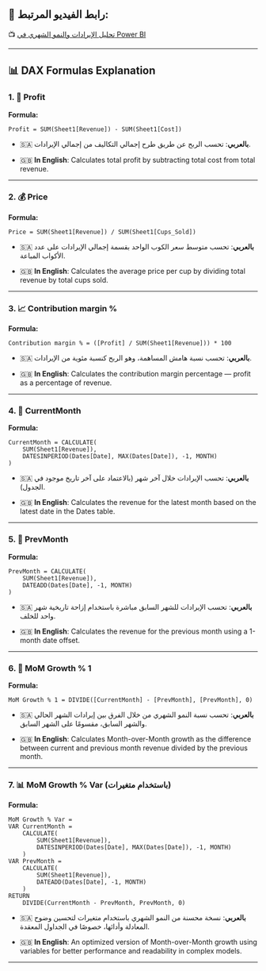 ## 🔗 رابط الفيديو المرتبط:

📺 [تحليل الإيرادات والنمو الشهري في Power BI](https://www.youtube.com/watch?v=mXn-_VGXMsI&lc=UgzMbLIZ8vkHV9dvCq94AaABAg)

---

## 📊 DAX Formulas Explanation

### 1. 🧮 **Profit**

**Formula:**

```DAX
Profit = SUM(Sheet1[Revenue]) - SUM(Sheet1[Cost])
```

* 🇸🇦 **بالعربي**:
  تحسب الربح عن طريق طرح إجمالي التكاليف من إجمالي الإيرادات.

* 🇬🇧 **In English**:
  Calculates total profit by subtracting total cost from total revenue.

---

### 2. 💰 **Price**

**Formula:**

```DAX
Price = SUM(Sheet1[Revenue]) / SUM(Sheet1[Cups_Sold])
```

* 🇸🇦 **بالعربي**:
  تحسب متوسط سعر الكوب الواحد بقسمة إجمالي الإيرادات على عدد الأكواب المباعة.

* 🇬🇧 **In English**:
  Calculates the average price per cup by dividing total revenue by total cups sold.

---

### 3. 📈 **Contribution margin %**

**Formula:**

```DAX
Contribution margin % = ([Profit] / SUM(Sheet1[Revenue])) * 100
```

* 🇸🇦 **بالعربي**:
  تحسب نسبة هامش المساهمة، وهو الربح كنسبة مئوية من الإيرادات.

* 🇬🇧 **In English**:
  Calculates the contribution margin percentage — profit as a percentage of revenue.

---

### 4. 📆 **CurrentMonth**

**Formula:**

```DAX
CurrentMonth = CALCULATE(
    SUM(Sheet1[Revenue]),
    DATESINPERIOD(Dates[Date], MAX(Dates[Date]), -1, MONTH)
)
```

* 🇸🇦 **بالعربي**:
  تحسب الإيرادات خلال آخر شهر (بالاعتماد على آخر تاريخ موجود في الجدول).

* 🇬🇧 **In English**:
  Calculates the revenue for the latest month based on the latest date in the Dates table.

---

### 5. 📆 **PrevMonth**

**Formula:**

```DAX
PrevMonth = CALCULATE(
    SUM(Sheet1[Revenue]),
    DATEADD(Dates[Date], -1, MONTH)
)
```

* 🇸🇦 **بالعربي**:
  تحسب الإيرادات للشهر السابق مباشرة باستخدام إزاحة تاريخية شهر واحد للخلف.

* 🇬🇧 **In English**:
  Calculates the revenue for the previous month using a 1-month date offset.

---

### 6. 🔄 **MoM Growth % 1**

**Formula:**

```DAX
MoM Growth % 1 = DIVIDE([CurrentMonth] - [PrevMonth], [PrevMonth], 0)
```

* 🇸🇦 **بالعربي**:
  تحسب نسبة النمو الشهري من خلال الفرق بين إيرادات الشهر الحالي والشهر السابق، مقسومًا على الشهر السابق.

* 🇬🇧 **In English**:
  Calculates Month-over-Month growth as the difference between current and previous month revenue divided by the previous month.

---

### 7. 📊 **MoM Growth % Var** (باستخدام متغيرات)

**Formula:**

```DAX
MoM Growth % Var = 
VAR CurrentMonth =
    CALCULATE(
        SUM(Sheet1[Revenue]),
        DATESINPERIOD(Dates[Date], MAX(Dates[Date]), -1, MONTH)
    )
VAR PrevMonth =
    CALCULATE(
        SUM(Sheet1[Revenue]),
        DATEADD(Dates[Date], -1, MONTH)
    )
RETURN
    DIVIDE(CurrentMonth - PrevMonth, PrevMonth, 0)
```

* 🇸🇦 **بالعربي**:
  نسخة محسنة من النمو الشهري باستخدام متغيرات لتحسين وضوح المعادلة وأدائها، خصوصًا في الجداول المعقدة.

* 🇬🇧 **In English**:
  An optimized version of Month-over-Month growth using variables for better performance and readability in complex models.

---
